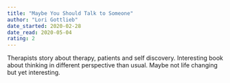```yaml
---
title: "Maybe You Should Talk to Someone"
author: "Lori Gottlieb"
date_started: 2020-02-28
date_read: 2020-05-04
rating: 2
---
```

Therapists story about therapy, patients and self discovery. Interesting book about thinking in different perspective than usual. Maybe not life changing but yet interesting.
